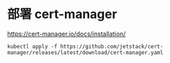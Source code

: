 # 部署 cert-manager

https://cert-manager.io/docs/installation/

```shell
kubectl apply -f https://github.com/jetstack/cert-manager/releases/latest/download/cert-manager.yaml
```
